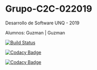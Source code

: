 # Grupo-C2C-022019
Desarrollo de Software UNQ - 2019

Alumnos: Guzman | Guzman

[![Build Status](https://travis-ci.com/desaap-unq/Grupo-C2C-022019.svg?branch=develop)](https://travis-ci.com/desaap-unq/Grupo-C2C-022019)

[![Codacy Badge](https://api.codacy.com/project/badge/Grade/0400048b887b44c2a47ec90c73969578)](https://www.codacy.com/manual/gguzman89/Grupo-C2C-022019?utm_source=github.com&amp;utm_medium=referral&amp;utm_content=desaap-unq/Grupo-C2C-022019&amp;utm_campaign=Badge_Grade)

[![Codacy Badge](https://api.codacy.com/project/badge/Coverage/c9c1ceea6c9e4223bead38876d439954)](https://www.codacy.com/manual/fuser1988/Grupo-C2C-022019?utm_source=github.com&utm_medium=referral&utm_content=desaap-unq/Grupo-C2C-022019&utm_campaign=Badge_Coverage)
